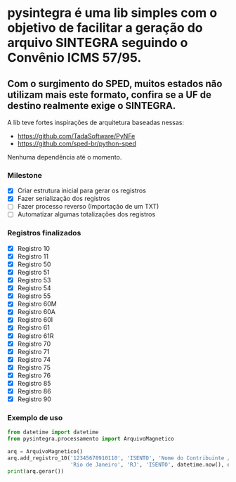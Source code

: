 # pysintegra é uma lib simples com o objetivo de facilitar a geração do arquivo SINTEGRA seguindo o Convênio ICMS 57/95.

## Com o surgimento do SPED, muitos estados não utilizam mais este formato, confira se a UF de destino realmente exige o SINTEGRA.

A lib teve fortes inspirações de arquitetura baseadas nessas:

- https://github.com/TadaSoftware/PyNFe
- https://github.com/sped-br/python-sped

Nenhuma dependência até o momento.

### Milestone

- [x] Criar estrutura inicial para gerar os registros
- [x] Fazer serialização dos registros
- [ ] Fazer processo reverso (Importação de um TXT)
- [ ] Automatizar algumas totalizações dos registros

### Registros finalizados

- [x] Registro 10
- [x] Registro 11
- [x] Registro 50
- [x] Registro 51
- [x] Registro 53
- [x] Registro 54
- [x] Registro 55
- [x] Registro 60M
- [x] Registro 60A
- [x] Registro 60I
- [x] Registro 61
- [x] Registro 61R
- [x] Registro 70
- [x] Registro 71
- [x] Registro 74
- [x] Registro 75
- [x] Registro 76
- [x] Registro 85
- [x] Registro 86
- [x] Registro 90

### Exemplo de uso

```python
from datetime import datetime
from pysintegra.processamento import ArquivoMagnetico

arq = ArquivoMagnetico()
arq.add_registro_10('12345678910110', 'ISENTO', 'Nome do Contribuinte / Razao Social',
                    'Rio de Janeiro', 'RJ', 'ISENTO', datetime.now(), datetime.now(), '1', '1', '1')
print(arq.gerar())
```
